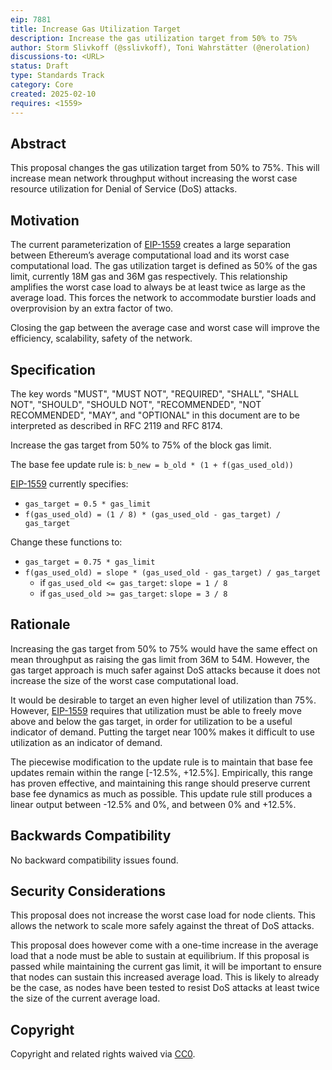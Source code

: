 ```yaml
---
eip: 7881
title: Increase Gas Utilization Target
description: Increase the gas utilization target from 50% to 75%
author: Storm Slivkoff (@sslivkoff), Toni Wahrstätter (@nerolation)
discussions-to: <URL>
status: Draft
type: Standards Track
category: Core
created: 2025-02-10
requires: <1559>
---
```


## Abstract

This proposal changes the gas utilization target from 50% to 75%. This will increase mean network throughput without increasing the worst case resource utilization for Denial of Service (DoS) attacks.

## Motivation

The current parameterization of [EIP-1559](./eip-1559.md) creates a large separation between Ethereum’s average computational load and its worst case computational load. The gas utilization target is defined as 50% of the gas limit, currently 18M gas and 36M gas respectively. This relationship amplifies the worst case load to always be at least twice as large as the average load. This forces the network to accommodate burstier loads and overprovision by an extra factor of two.

Closing the gap between the average case and worst case will improve the efficiency, scalability, safety of the network.

## Specification

The key words "MUST", "MUST NOT", "REQUIRED", "SHALL", "SHALL NOT", "SHOULD", "SHOULD NOT", "RECOMMENDED", "NOT RECOMMENDED", "MAY", and "OPTIONAL" in this document are to be interpreted as described in RFC 2119 and RFC 8174.

Increase the gas target from 50% to 75% of the block gas limit.

The base fee update rule is:
`b_new = b_old * (1 + f(gas_used_old))`

[EIP-1559](./eip-1559.md) currently specifies:
- `gas_target = 0.5 * gas_limit`
- `f(gas_used_old) = (1 / 8) * (gas_used_old - gas_target) / gas_target`

Change these functions to:
- `gas_target = 0.75 * gas_limit`
- `f(gas_used_old) = slope * (gas_used_old - gas_target) / gas_target`
    - if `gas_used_old <= gas_target`: `slope = 1 / 8`
    - if `gas_used_old >= gas_target`: `slope = 3 / 8`

## Rationale

Increasing the gas target from 50% to 75% would have the same effect on mean throughput as raising the gas limit from 36M to 54M. However, the gas target approach is much safer against DoS attacks because it does not increase the size of the worst case computational load.

It would be desirable to target an even higher level of utilization than 75%. However, [EIP-1559](./eip-1559.md) requires that utilization must be able to freely move above and below the gas target, in order for utilization to be a useful indicator of demand. Putting the target near 100% makes it difficult to use utilization as an indicator of demand.

The piecewise modification to the update rule is to maintain that base fee updates remain within the range [-12.5%, +12.5%]. Empirically, this range has proven effective, and maintaining this range should preserve current base fee dynamics as much as possible. This update rule still produces a linear output between -12.5% and 0%, and between 0% and +12.5%.

## Backwards Compatibility

No backward compatibility issues found.

## Security Considerations

This proposal does not increase the worst case load for node clients. This allows the network to scale more safely against the threat of DoS attacks.

This proposal does however come with a one-time increase in the average load that a node must be able to sustain at equilibrium. If this proposal is passed while maintaining the current gas limit, it will be important to ensure that nodes can sustain this increased average load. This is likely to already be the case, as nodes have been tested to resist DoS attacks at least twice the size of the current average load.

## Copyright

Copyright and related rights waived via [CC0](../LICENSE.md).

